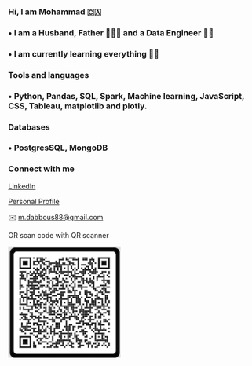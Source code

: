 ### Hi, I am Mohammad 🇨🇦

### • I am a Husband, Father 👨‍👩‍👧 and a Data Engineer 🧑‍💻

### •  I am currently learning everything 📙🔥

### Tools and languages

### •  Python, Pandas, SQL, Spark, Machine learning, JavaScript, CSS, Tableau, matplotlib and plotly.

### Databases

### • PostgresSQL, MongoDB

### Connect with me

[LinkedIn](https://www.linkedin.com/in/dabbousm/)

[Personal Profile](https://mdabbous88.github.io/)

✉️ m.dabbous88@gmail.com

OR scan code with QR scanner

![](https://github.com/mdabbous88/mdabbous88/blob/master/QR%20code.png)
